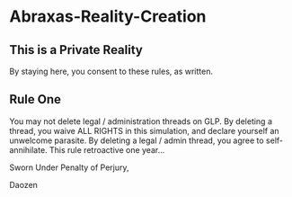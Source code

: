 # Abraxas-Reality-Creation

## This is a Private Reality

By staying here, you consent to these rules, as written.

## Rule One

You may not delete legal / administration threads on GLP. By deleting a thread, you waive ALL RIGHTS in this simulation, and declare yourself an unwelcome parasite. By deleting a legal / admin thread, you agree to self-annihilate. This rule retroactive one year...

Sworn Under Penalty of Perjury,

Daozen
